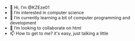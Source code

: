 - 👋 Hi, I’m @KZEze01
- 👀 I’m interested in computer science
- 🌱 I’m currently learning a bit of computer programming and development
- 💞️ I’m looking to collaborate on html
- 📫 How to get to me? it's easy, just talking a little

<!---
KZEze01/KZEze01 is a ✨ special ✨ repository because its `README.md` (this file) appears on your GitHub profile.
You can click the Preview link to take a look at your changes.
--->
